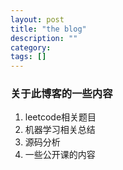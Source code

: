 ```yaml
---
layout: post
title: "the blog"
description: ""
category: 
tags: []
---
```

### 关于此博客的一些内容
1. leetcode相关题目
2. 机器学习相关总结
3. 源码分析
4. 一些公开课的内容 
